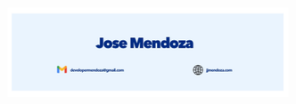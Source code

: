 ### 

<!-- ![banner](https://github.com/developermendoza/developermendoza/blob/main/images/banner.png) -->

[<img src="https://github.com/developermendoza/developermendoza/blob/main/images/banner.png">](http://jjmendoza.com/)



<!--
**developermendoza/developermendoza** is a ✨ _special_ ✨ repository because its `README.md` (this file) appears on your GitHub profile.

Here are some ideas to get you started:

- 🔭 I’m currently working on ...
- 🌱 I’m currently learning ...
- 👯 I’m looking to collaborate on ...
- 🤔 I’m looking for help with ...
- 💬 Ask me about ...
- 📫 How to reach me: ...
- 😄 Pronouns: ...
- ⚡ Fun fact: ...
-->
